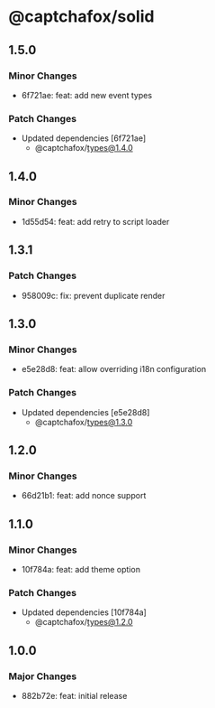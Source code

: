 # @captchafox/solid

## 1.5.0

### Minor Changes

- 6f721ae: feat: add new event types

### Patch Changes

- Updated dependencies [6f721ae]
  - @captchafox/types@1.4.0

## 1.4.0

### Minor Changes

- 1d55d54: feat: add retry to script loader

## 1.3.1

### Patch Changes

- 958009c: fix: prevent duplicate render

## 1.3.0

### Minor Changes

- e5e28d8: feat: allow overriding i18n configuration

### Patch Changes

- Updated dependencies [e5e28d8]
  - @captchafox/types@1.3.0

## 1.2.0

### Minor Changes

- 66d21b1: feat: add nonce support

## 1.1.0

### Minor Changes

- 10f784a: feat: add theme option

### Patch Changes

- Updated dependencies [10f784a]
  - @captchafox/types@1.2.0

## 1.0.0

### Major Changes

- 882b72e: feat: initial release
